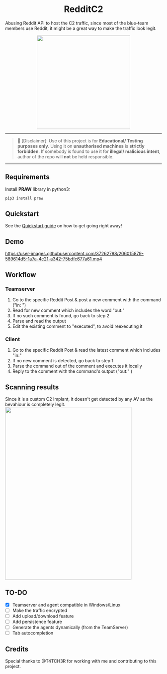 <h1 align="center"> RedditC2</h1>
Abusing Reddit API to host the C2 traffic, since most of the blue-team members use Reddit, it might be a great way to make the traffic look legit.
<p align="center">
  <img width="300" height="300" src="https://user-images.githubusercontent.com/37262788/205896739-7feb0cea-cf04-4011-aa6b-66ba5b82b9ba.png">
</p>

---
> :no_entry_sign: [Disclaimer]: Use of this project is for **Educational/ Testing purposes only**. Using it on **unauthorised machines** is **strictly forbidden**. If somebody is found to use it for **illegal/ malicious intent**, author of the repo will **not** be held responsible.
---

## Requirements
Install **PRAW** library in python3:  
```bash
pip3 install praw
```

## Quickstart
See the [Quickstart guide](https://github.com/kleiton0x00/RedditC2/wiki/Setup) on how to get going right away!

## Demo
https://user-images.githubusercontent.com/37262788/206015879-589614d5-1a7a-4c21-a342-75bdfc677a61.mp4

## Workflow
### Teamserver  
1. Go to the specific Reddit Post & post a new comment with the command ("in: <command>")
2. Read for new comment which includes the word "out:"
3. If no such comment is found, go back to step 2
4. Parse and read the output
5. Edit the existing comment to "executed", to avoid reexecuting it

### Client  
1. Go to the specific Reddit Post & read the latest comment which includes "in:"
2. If no new comment is detected, go back to step 1
3. Parse the command out of the comment and executes it locally
4. Reply to the comment with the command's output ("out:" <output>)

## Scanning results
Since it is a custom C2 Implant, it doesn't get detected by any AV as the bevahiour is completely legit.
<img width="406" height="553" src="https://user-images.githubusercontent.com/37262788/205900070-783c65b3-4d83-4d5e-82e3-c20571b403e1.png">

## TO-DO
- [X] Teamserver and agent compatible in Windows/Linux  
- [ ] Make the traffic encrypted  
- [ ] Add upload/download feature
- [ ] Add persistence feature
- [ ] Generate the agents dynamically (from the TeamServer)
- [ ] Tab autocompletion

## Credits
Special thanks to @T4TCH3R for working with me and contributing to this project.
